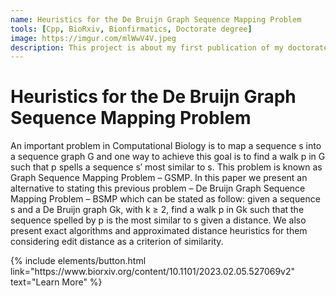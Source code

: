 ```yaml
---
name: Heuristics for the De Bruijn Graph Sequence Mapping Problem
tools: [Cpp, BioRxiv, Bionfirmatics, Doctorate degree]
image: https://imgur.com/mlWwV4V.jpeg
description: This project is about my first publication of my doctorate degree.
---
```


# Heuristics for the De Bruijn Graph Sequence Mapping Problem

An important problem in Computational Biology is to map a sequence s into a sequence graph G and one way to achieve this goal is to find a walk p in G such that p spells a sequence s′ most similar to s. This problem is known as Graph Sequence Mapping Problem – GSMP. In this paper we present an alternative to stating this previous problem – De Bruijn Graph Sequence Mapping Problem – BSMP which can be stated as follow: given a sequence s and a De Bruijn graph Gk, with k ≥ 2, find a walk p in Gk such that the sequence spelled by p is the most similar to s given a distance. We also present exact algorithms and approximated distance heuristics for them considering edit distance as a criterion of similarity.

<p class="text-center">
{% include elements/button.html link="https://www.biorxiv.org/content/10.1101/2023.02.05.527069v2" text="Learn More" %}
</p>

